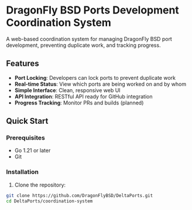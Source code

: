 # DragonFly BSD Ports Development Coordination System

A web-based coordination system for managing DragonFly BSD port development, preventing duplicate work, and tracking progress.

## Features

- **Port Locking**: Developers can lock ports to prevent duplicate work
- **Real-time Status**: View which ports are being worked on and by whom
- **Simple Interface**: Clean, responsive web UI
- **API Integration**: RESTful API ready for GitHub integration
- **Progress Tracking**: Monitor PRs and builds (planned)

## Quick Start

### Prerequisites

- Go 1.21 or later
- Git

### Installation

1. Clone the repository:
```bash
git clone https://github.com/DragonFlyBSD/DeltaPorts.git
cd DeltaPorts/coordination-system
